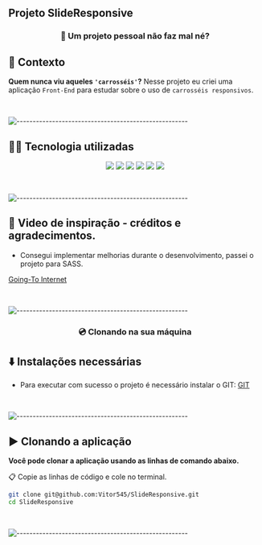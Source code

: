 ## Projeto SlideResponsive
 
<h3 align='center'> 🎠 Um projeto pessoal não faz mal né? </h3>

## 📄 Contexto

**Quem nunca viu aqueles `'carrosséis'`?** Nesse projeto eu criei uma aplicação `Front-End` para estudar sobre o uso de `carrosséis responsivos`.

<br/>


![-----------------------------------------------------](https://raw.githubusercontent.com/andreasbm/readme/master/assets/lines/rainbow.png)


## 👨‍💻 Tecnologia utilizadas

<p align='center'>
  <img src='https://img.shields.io/badge/JavaScript-yellow?style=for-the-badge' />
  <img src='https://img.shields.io/badge/Git-black?style=for-the-badge' />
  <img src='https://img.shields.io/badge/GitHub-purple?style=for-the-badge' />
  <img src='https://img.shields.io/badge/css-blue?style=for-the-badge' />
  <img src='https://img.shields.io/badge/html-orange?style=for-the-badge' />
  <img src='https://img.shields.io/badge/sass-pink?style=for-the-badge' />
</p>

<br/>


![-----------------------------------------------------](https://raw.githubusercontent.com/andreasbm/readme/master/assets/lines/rainbow.png)


## 🧠 Video de inspiração - créditos e agradecimentos.

- Consegui implementar melhorias durante o desenvolvimento, passei o projeto para SASS.

[Going-To Internet](https://www.youtube.com/watch?v=drOgpionKpY)

<br/>


![-----------------------------------------------------](https://raw.githubusercontent.com/andreasbm/readme/master/assets/lines/rainbow.png)


<h3 align='center'> 💿 Clonando na sua máquina</h3>


## ⬇️ Instalações necessárias

- Para executar com sucesso o projeto é necessário instalar o GIT:
[GIT](https://git-scm.com/downloads)

<br/>


![-----------------------------------------------------](https://raw.githubusercontent.com/andreasbm/readme/master/assets/lines/rainbow.png)


## ▶️ Clonando a aplicação

**Você pode clonar a aplicação usando as linhas de comando abaixo.**

📋 Copie as linhas de código e cole no terminal.

```bash
git clone git@github.com:Vitor545/SlideResponsive.git
cd SlideResponsive
```

<br/>

![-----------------------------------------------------](https://raw.githubusercontent.com/andreasbm/readme/master/assets/lines/rainbow.png)

